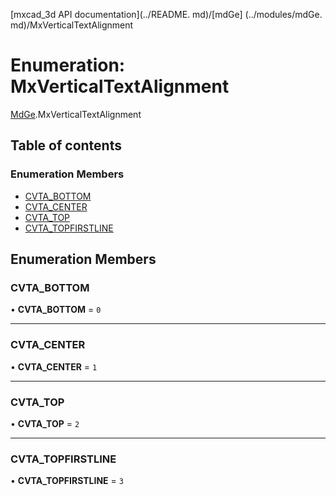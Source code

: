 [mxcad_3d API documentation](../README. md)/[mdGe] (../modules/mdGe. md)/MxVerticalTextAlignment

# Enumeration: MxVerticalTextAlignment

[MdGe](../modules/MdGe.md).MxVerticalTextAlignment

## Table of contents

### Enumeration Members

- [CVTA\_BOTTOM](MdGe.MxVerticalTextAlignment.md#cvta_bottom)
- [CVTA\_CENTER](MdGe.MxVerticalTextAlignment.md#cvta_center)
- [CVTA\_TOP](MdGe.MxVerticalTextAlignment.md#cvta_top)
- [CVTA\_TOPFIRSTLINE](MdGe.MxVerticalTextAlignment.md#cvta_topfirstline)

## Enumeration Members

### CVTA\_BOTTOM

• **CVTA\_BOTTOM** = ``0``

___

### CVTA\_CENTER

• **CVTA\_CENTER** = ``1``

___

### CVTA\_TOP

• **CVTA\_TOP** = ``2``

___

### CVTA\_TOPFIRSTLINE

• **CVTA\_TOPFIRSTLINE** = ``3``
